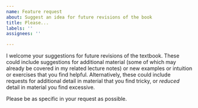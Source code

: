 ```yaml
---
name: Feature request
about: Suggest an idea for future revisions of the book
title: Please...
labels: ''
assignees: ''

---
```


I welcome your suggestions for future revisions of the textbook.  These could include suggestions for additional material (some of which may already be covered in my related lecture notes) or new examples or intuition or exercises that you find helpful.  Alternatively, these could include requests for additional detail in material that you find tricky, or _reduced_ detail in material you find excessive.  

Please be as specific in your request as possible.
